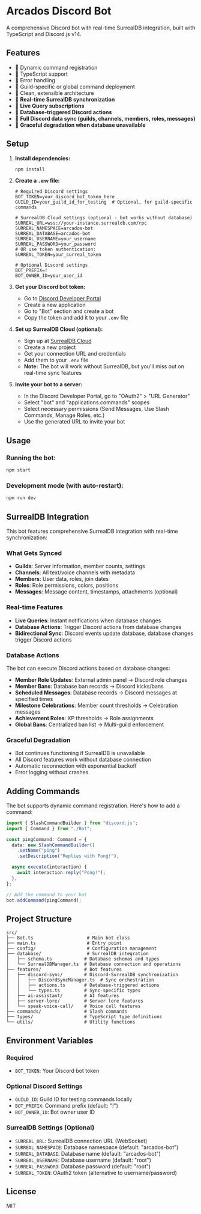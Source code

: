 # Arcados Discord Bot

A comprehensive Discord bot with real-time SurrealDB integration, built with TypeScript and Discord.js v14.

## Features

- 🔹 Dynamic command registration
- 🔹 TypeScript support
- 🔹 Error handling
- 🔹 Guild-specific or global command deployment
- 🔹 Clean, extensible architecture
- 🔹 **Real-time SurrealDB synchronization**
- 🔹 **Live Query subscriptions**
- 🔹 **Database-triggered Discord actions**
- 🔹 **Full Discord data sync (guilds, channels, members, roles, messages)**
- 🔹 **Graceful degradation when database unavailable**

## Setup

1. **Install dependencies:**

   ```bash
   npm install
   ```

2. **Create a `.env` file:**

   ```env
   # Required Discord settings
   BOT_TOKEN=your_discord_bot_token_here
   GUILD_ID=your_guild_id_for_testing  # Optional, for guild-specific commands

   # SurrealDB Cloud settings (optional - bot works without database)
   SURREAL_URL=wss://your-instance.surrealdb.com/rpc
   SURREAL_NAMESPACE=arcados-bot
   SURREAL_DATABASE=arcados-bot
   SURREAL_USERNAME=your_username
   SURREAL_PASSWORD=your_password
   # OR use token authentication:
   SURREAL_TOKEN=your_surreal_token

   # Optional Discord settings
   BOT_PREFIX=!
   BOT_OWNER_ID=your_user_id
   ```

3. **Get your Discord bot token:**

   - Go to [Discord Developer Portal](https://discord.com/developers/applications)
   - Create a new application
   - Go to "Bot" section and create a bot
   - Copy the token and add it to your `.env` file

4. **Set up SurrealDB Cloud (optional):**

   - Sign up at [SurrealDB Cloud](https://surrealdb.com/cloud)
   - Create a new project
   - Get your connection URL and credentials
   - Add them to your `.env` file
   - **Note:** The bot will work without SurrealDB, but you'll miss out on real-time sync features

5. **Invite your bot to a server:**
   - In the Discord Developer Portal, go to "OAuth2" > "URL Generator"
   - Select "bot" and "applications.commands" scopes
   - Select necessary permissions (Send Messages, Use Slash Commands, Manage Roles, etc.)
   - Use the generated URL to invite your bot

## Usage

### Running the bot:

```bash
npm start
```

### Development mode (with auto-restart):

```bash
npm run dev
```

## SurrealDB Integration

This bot features comprehensive SurrealDB integration with real-time synchronization:

### What Gets Synced

- **Guilds**: Server information, member counts, settings
- **Channels**: All text/voice channels with metadata
- **Members**: User data, roles, join dates
- **Roles**: Role permissions, colors, positions
- **Messages**: Message content, timestamps, attachments (optional)

### Real-time Features

- **Live Queries**: Instant notifications when database changes
- **Database Actions**: Trigger Discord actions from database changes
- **Bidirectional Sync**: Discord events update database, database changes trigger Discord actions

### Database Actions

The bot can execute Discord actions based on database changes:

- **Member Role Updates**: External admin panel → Discord role changes
- **Member Bans**: Database ban records → Discord kicks/bans
- **Scheduled Messages**: Database records → Discord messages at specified times
- **Milestone Celebrations**: Member count thresholds → Celebration messages
- **Achievement Roles**: XP thresholds → Role assignments
- **Global Bans**: Centralized ban list → Multi-guild enforcement

### Graceful Degradation

- Bot continues functioning if SurrealDB is unavailable
- All Discord features work without database connection
- Automatic reconnection with exponential backoff
- Error logging without crashes

## Adding Commands

The bot supports dynamic command registration. Here's how to add a command:

```typescript
import { SlashCommandBuilder } from "discord.js";
import { Command } from "./Bot";

const pingCommand: Command = {
  data: new SlashCommandBuilder()
    .setName("ping")
    .setDescription("Replies with Pong!"),

  async execute(interaction) {
    await interaction.reply("Pong!");
  },
};

// Add the command to your bot
bot.addCommand(pingCommand);
```

## Project Structure

```
src/
├── Bot.ts                    # Main bot class
├── main.ts                   # Entry point
├── config/                   # Configuration management
├── database/                 # SurrealDB integration
│   ├── schema.ts            # Database schemas and types
│   └── SurrealDBManager.ts  # Database connection and operations
├── features/                # Bot features
│   ├── discord-sync/        # Discord-SurrealDB synchronization
│   │   ├── DiscordSyncManager.ts  # Sync orchestration
│   │   ├── actions.ts       # Database-triggered actions
│   │   └── types.ts         # Sync-specific types
│   ├── ai-assistant/        # AI features
│   ├── server-lore/         # Server lore features
│   └── speak-voice-call/    # Voice call features
├── commands/                # Slash commands
├── types/                   # TypeScript type definitions
└── utils/                   # Utility functions
```

## Environment Variables

### Required

- `BOT_TOKEN`: Your Discord bot token

### Optional Discord Settings

- `GUILD_ID`: Guild ID for testing commands locally
- `BOT_PREFIX`: Command prefix (default: "!")
- `BOT_OWNER_ID`: Bot owner user ID

### SurrealDB Settings (Optional)

- `SURREAL_URL`: SurrealDB connection URL (WebSocket)
- `SURREAL_NAMESPACE`: Database namespace (default: "arcados-bot")
- `SURREAL_DATABASE`: Database name (default: "arcados-bot")
- `SURREAL_USERNAME`: Database username (default: "root")
- `SURREAL_PASSWORD`: Database password (default: "root")
- `SURREAL_TOKEN`: OAuth2 token (alternative to username/password)

## License

MIT
